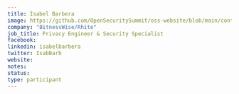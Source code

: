 ```yaml
---
title: Isabel Barbera
image: https://github.com/OpenSecuritySummit/oss-website/blob/main/content/participant/images/Isabel%20Barber%C3%A1.jpg?raw=true
company: "BitnessWise/Rhite"
job_title: Privacy Engineer & Security Specialist
facebook:
linkedin: isabelbarbera
twitter: IsabBarb
website:
notes:
status: 
type: participant
---
```

